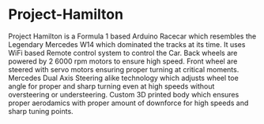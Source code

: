 # Project-Hamilton

Project Hamilton is a Formula 1 based Arduino Racecar which resembles the Legendary Mercedes W14 which dominated the tracks at its time.
It uses WiFi based Remote control system to control the Car.
Back wheels are powered by 2 6000 rpm motors to ensure high speed.
Front wheel are steered with servo motors ensuring proper turning at critical moments.
Mercedes Dual Axis Steering alike technology which adjusts wheel toe angle for proper and sharp turning even at high speeds without oversteering or understeering.
Custom 3D printed body which ensures proper aerodamics with proper amount of downforce for high speeds and sharp tuning points.

